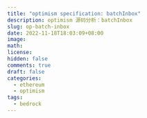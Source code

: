 ```yaml
---
title: "optimism specification: batchInbox"
description: optimism 源码分析：batchInbox
slug: op-batch-inbox
date: 2022-11-18T18:03:09+08:00
image:
math:
license:
hidden: false
comments: true
draft: false
categories:
  - ethereum
  - optimism
tags:
  - bedrock
---
```

